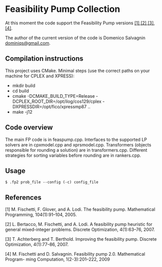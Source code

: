 # Feasibility Pump Collection

At this moment the code support the Feasibility Pump versions [[1]](#1),[[2]](#2),[[3]](#3),[[4]](#4).

The author of the current version of the code is Domenico Salvagnin dominiqs@gmail.com.



Compilation instructions
------------------------

This project uses CMake. Minimal steps (use the correct paths on your machine for CPLEX and XPRESS):

- mkdir build
- cd build
- cmake -DCMAKE_BUILD_TYPE=Release -DCPLEX_ROOT_DIR=/opt/ilog/cos129/cplex -DXPRESSDIR=/opt/fico/xpressmp87 ..
- make -j12


Code overview
-------------

The main FP code is in feaspump.cpp. Interfaces to the supported LP solvers are in cpxmodel.cpp and xprsmodel.cpp.
Transformers (objects responsible for rounding a solution) are in transformers.cpp. Different strategies for sorting variables before rounding are in rankers.cpp.


Usage
-------------
```
$ .fp2 prob_file --config (-c) config_file
```

References
------------
<a id="1">[1]</a> 
M. Fischetti, F. Glover, and A. Lodi. The feasibility pump. Mathematical
Programming, 104(1):91–104, 2005.

<a id="2">[2]</a> 
L. Bertacco, M. Fischetti, and A. Lodi. A feasibility pump heuristic for
general mixed-integer problems. Discrete Optimization, 4(1):63–76, 2007.

<a id="3">[3]</a> 
T. Achterberg and T. Berthold. Improving the feasibility pump. Discrete
Optimization,     4(1):77–86, 2007.

<a id="4">[4]</a> 
M. Fischetti and D. Salvagnin. Feasibility pump 2.0. Mathematical Program-
ming Computation, 1(2-3):201–222, 2009
